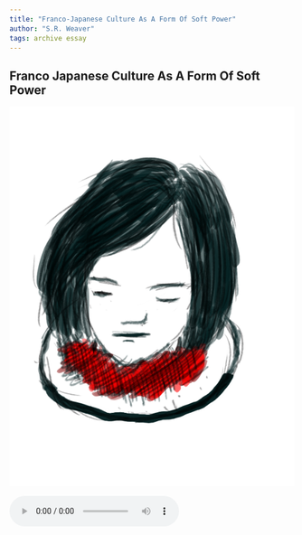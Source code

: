 ```yaml
---
title: "Franco-Japanese Culture As A Form Of Soft Power"
author: "S.R. Weaver"
tags: archive essay
---
```

## Franco Japanese Culture As A Form Of Soft Power
![image](https://github.com/LWFlouisa/UploadedFairyRadio/blob/main/Images/ehena-marie.png?raw=true)

 <audio controls>
  <source src="https://lwflouisa.github.io/UploadedFairyRadio/Audio/FrancoJapaneseCultureAsAFormOfSoftPower.mp4" type="audio/mpeg">
Your browser does not support the audio element.
</audio>
